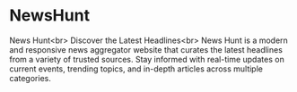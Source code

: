 # NewsHunt
News Hunt&lt;br> Discover the Latest Headlines&lt;br> News Hunt is a modern and responsive news aggregator website that curates the latest headlines from a variety of trusted sources. Stay informed with real-time updates on current events, trending topics, and in-depth articles across multiple categories.
